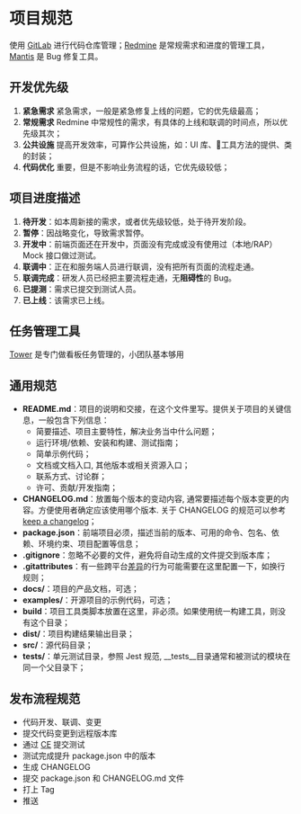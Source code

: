 # 项目规范

使用 [GitLab](http://10.100.21.13/) 进行代码仓库管理；[Redmine](http://10.100.21.13:8882/redmine) 是常规需求和进度的管理工具，[Mantis](http://10.100.23.1:35116/mantis/my_view_page.php) 是 Bug 修复工具。  

## 开发优先级
1. **紧急需求** 紧急需求，一般是紧急修复上线的问题，它的优先级最高；
2. **常规需求** Redmine 中常规性的需求，有具体的上线和联调的时间点，所以优先级其次；
3. **公共设施** 提高开发效率，可算作公共设施，如：UI 库、工具方法的提供、类的封装；
4. **代码优化** 重要，但是不影响业务流程的话，它优先级较低；

## 项目进度描述
1. **待开发**：如本周新接的需求，或者优先级较低，处于待开发阶段。
2. **暂停**：因战略变化，导致需求暂停。
3. **开发中**：前端页面还在开发中，页面没有完成或没有使用过（本地/RAP）Mock 接口做过测试。
4. **联调中**：正在和服务端人员进行联调，没有把所有页面的流程走通。
5. **联调完成**：研发人员已经把主要流程走通，无**阻碍性**的 Bug。
6. **已提测**：需求已提交到测试人员。
7. **已上线**：该需求已上线。

## 任务管理工具
[Tower](https://tower.im) 是专门做看板任务管理的，小团队基本够用

## 通用规范
- **README.md**：项目的说明和交接，在这个文件里写。提供关于项目的关键信息，一般包含下列信息：
  - 简要描述、项目主要特性，解决业务当中什么问题；
  - 运行环境/依赖、安装和构建、测试指南；
  - 简单示例代码；
  - 文档或文档入口, 其他版本或相关资源入口；
  - 联系方式、讨论群；
  - 许可、贡献/开发指南；
- **CHANGELOG.md**：放置每个版本的变动内容, 通常要描述每个版本变更的内容。方便使用者确定应该使用哪个版本. 关于 CHANGELOG 的规范可以参考 [keep a changelog](https://keepachangelog.com/en/1.0.0/)；
- **package.json**：前端项目必须，描述当前的版本、可用的命令、包名、依赖、环境约束、项目配置等信息；
- **.gitignore**：忽略不必要的文件，避免将自动生成的文件提交到版本库；
- **.gitattributes**：有一些跨平台[差异](https://git-scm.com/book/zh/v1/自定义-Git-Git属性)的行为可能需要在这里配置一下，如换行规则；
- **docs/**：项目的产品文档，可选；
- **examples/**：开源项目的示例代码，可选；
- **build**：项目工具类脚本放置在这里，非必须。如果使用统一构建工具，则没有这个目录；
- **dist/**：项目构建结果输出目录；
- **src/**：源代码目录；
- **tests/**：单元测试目录，参照 Jest 规范, __tests__目录通常和被测试的模块在同一个父目录下；

## 发布流程规范
- 代码开发、联调、变更
- 提交代码变更到远程版本库
- 通过 [CE](https://www.cnblogs.com/zhengyun_ustc/p/ce.html) 提交测试
- 测试完成提升 package.json 中的版本
- 生成 CHANGELOG
- 提交 package.json 和 CHANGELOG.md 文件
- 打上 Tag
- 推送
